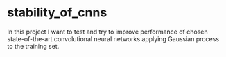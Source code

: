 # stability_of_cnns
In this project I want to test and try to improve performance of chosen state-of-the-art convolutional neural networks applying Gaussian process to the training set.
